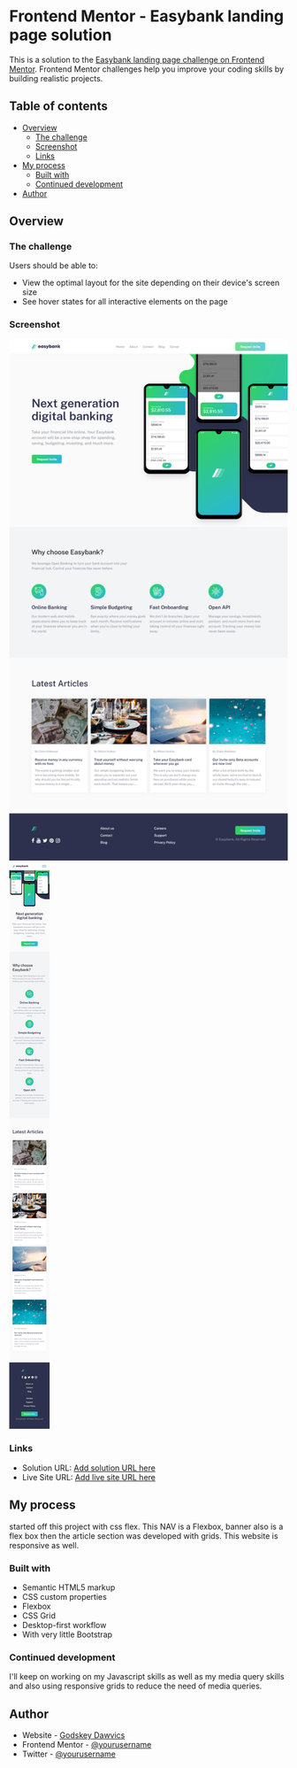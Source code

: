 # Frontend Mentor - Easybank landing page solution

This is a solution to the [Easybank landing page challenge on Frontend Mentor](https://www.frontendmentor.io/challenges/easybank-landing-page-WaUhkoDN). Frontend Mentor challenges help you improve your coding skills by building realistic projects. 

## Table of contents

- [Overview](#overview)
  - [The challenge](#the-challenge)
  - [Screenshot](#screenshot)
  - [Links](#links)
- [My process](#my-process)
  - [Built with](#built-with)
  - [Continued development](#continued-development)
- [Author](#author)

## Overview

### The challenge

Users should be able to:

- View the optimal layout for the site depending on their device's screen size
- See hover states for all interactive elements on the page

### Screenshot

![](screenshot_1.png)
![](screenshot_2.png)

### Links

- Solution URL: [Add solution URL here](https://your-solution-url.com)
- Live Site URL: [Add live site URL here](https://your-live-site-url.com)

## My process

started off this project with css flex. This NAV is a Flexbox, banner also is a 
flex box then the article section was developed with grids. This website is responsive as well.

### Built with

- Semantic HTML5 markup
- CSS custom properties
- Flexbox
- CSS Grid
- Desktop-first workflow
- With very little Bootstrap




### Continued development

I'll keep on working on my Javascript skills as well as my media query skills and also using responsive grids to reduce the need of media queries.




## Author

- Website - [Godskey Dawvics](https://www.your-site.com)
- Frontend Mentor - [@yourusername](https://www.frontendmentor.io/profile/yourusername)
- Twitter - [@yourusername](https://www.twitter.com/yourusername)


